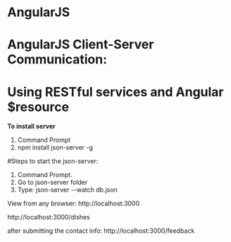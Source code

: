 # AngularJS
# AngularJS Client-Server Communication: 
# Using RESTful services and Angular $resource

**To install server**  
01. Command Prompt
02. npm install json-server -g

#Steps to start the json-server:

01. Command Prompt.
02. Go to json-server folder
03. Type: json-server --watch db.json

View from any browser:
http://localhost:3000

http://localhost:3000/dishes

after submitting the contact info:
http://localhost:3000/feedback

